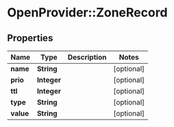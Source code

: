 # OpenProvider::ZoneRecord

## Properties
Name | Type | Description | Notes
------------ | ------------- | ------------- | -------------
**name** | **String** |  | [optional] 
**prio** | **Integer** |  | [optional] 
**ttl** | **Integer** |  | [optional] 
**type** | **String** |  | [optional] 
**value** | **String** |  | [optional] 

